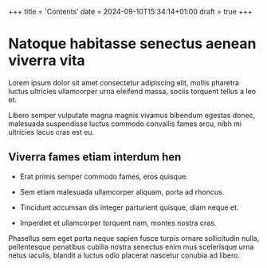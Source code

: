 +++
title = 'Contents'
date = 2024-09-10T15:34:14+01:00
draft = true
+++

# Natoque habitasse senectus aenean viverra vita

Lorem ipsum dolor sit amet consectetur adipiscing elit, mollis pharetra luctus ultricies ullamcorper urna eleifend massa, sociis torquent tellus a leo et.

Libero semper vulputate magna magnis vivamus bibendum egestas donec, malesuada suspendisse luctus commodo convallis fames arcu, nibh mi ultricies lacus cras est eu.

## Viverra fames etiam interdum hen

- Erat primis semper commodo fames, eros quisque.

- Sem etiam malesuada ullamcorper aliquam, porta ad rhoncus.

- Tincidunt accumsan dis integer parturient quisque, diam neque et.

- Imperdiet et ullamcorper torquent nam, montes nostra cras.

Phasellus sem eget porta neque sapien fusce turpis ornare sollicitudin nulla, pellentesque penatibus cubilia nostra senectus enim mus scelerisque urna netus iaculis, blandit a luctus odio placerat nascetur conubia ad libero.

